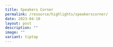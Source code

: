 ```yaml
---
title: Speakers Corner
permalink: /resource/highlights/speakerscorner/
date: 2023-04-10
layout: post
description: ""
image: ""
variant: tiptap
---
```

